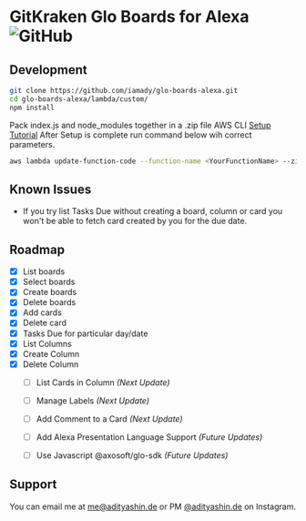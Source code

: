 # GitKraken Glo Boards for Alexa ![GitHub](https://img.shields.io/github/license/iamady/glo-boards-alexa.svg) 

## Development
```sh
git clone https://github.com/iamady/glo-boards-alexa.git
cd glo-boards-alexa/lambda/custom/
npm install
```
Pack index.js and node_modules together in a <YourZipFileName>.zip file
AWS CLI [Setup Tutorial](https://www.youtube.com/watch?v=abv_1PiM40w)
After Setup is complete run command below wih correct parameters.
```sh
aws lambda update-function-code --function-name <YourFunctionName> --zip-file fileb://./<YourZipFileName>.zip --publish
```

## Known Issues
* If you try list Tasks Due without creating a board, column or card you won't be able to fetch card created by you for the due date.

## Roadmap
- [x] List boards
- [x] Select boards
- [x] Create boards
- [x] Delete boards
- [x] Add cards
- [x] Delete card
- [x] Tasks Due for particular day/date
- [x] List Columns
- [x] Create Column
- [x] Delete Column
  - [ ] List Cards in Column _(Next Update)_
  - [ ] Manage Labels _(Next Update)_
  - [ ] Add Comment to a Card _(Next Update)_
  - [ ] Add Alexa Presentation Language Support _(Future Updates)_
  - [ ] Use Javascript @axosoft/glo-sdk _(Future Updates)_


## Support
You can email me at [me@adityashin.de](mailto:me@adityashin.de) or PM [@adityashin.de](https://instagram.com/adityashin.de) on Instagram.
